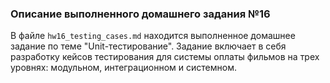 ### Описание выполненного домашнего задания №16

В файле `hw16_testing_cases.md` находится выполненное домашнее задание по теме "Unit-тестирование". Задание включает в себя разработку кейсов тестирования для системы оплаты фильмов на трех уровнях: модульном, интеграционном и системном.

